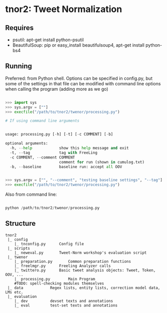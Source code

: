tnor2: Tweet Normalization
==========================

Requires
--------
 - psutil: apt-get install python-psutil
 - BeautifulSoup: pip  or easy_install beautifulsoup4, apt-get install python-bs4

Running
-------

Preferred: from Python shell.
Options can be specified in config.py, but some of the settings in that file can be modified with command line options when calling the program (adding more as we go)

``` python

>>> import sys
>>> sys.argv = [""]
>>> execfile("/path/to/tnor2/twenor/processing.py")
```

```python
# If using command line arguments


usage: processing.py [-h] [-t] [-c COMMENT] [-b]

optional arguments:
  -h, --help            show this help message and exit
  -t, --tag             tag with FreeLing
  -c COMMENT, --comment COMMENT
                        comment for run (shown in cumulog.txt)
  -b, --baseline        baseline run: accept all OOV


>>> sys.argv = ["", "--comment", "testing baseline settings", "--tag"]
>>> execfile("/path/to/tnor2/twenor/processing.py")
```



Also from command line:

``` python

python /path/to/tnor2/twenor/processing.py

```

Structure
-------

```
tnor2
 |_ config
    |_ tnconfig.py		Config file
 |_ scripts
    |_ neweval.py		Tweet-Norm workshop's evaluation script
 |_ twenor
    |_ preparation.py		Common preparation functions
    |_ freelmgr.py		Freeling Analyzer calls
    |_ twittero.py		Basic tweet analysis objects: Tweet, Token, OOV, ...
    |_ processing.py		Main Program
    #TODO: spell-checking modules themselves
 |_ data			Regex lists, entity lists, correction model data, LMs etc.
 |_ evaluation
    |_ dev			devset texts and annotations
    |_ eval			test-set texts and annotations
```

